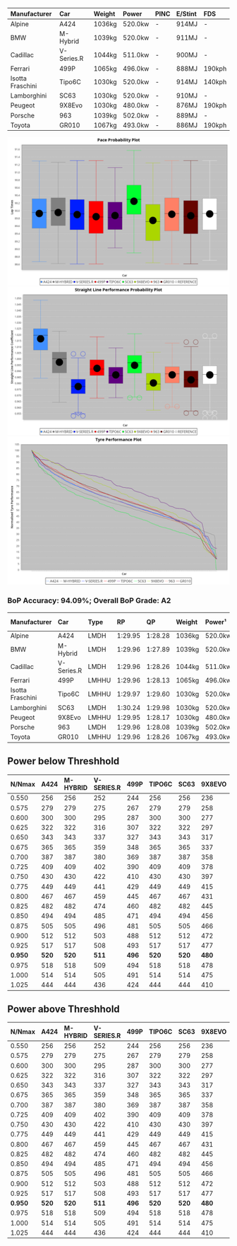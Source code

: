 | Manufacturer     | Car        | Weight | Power   | PINC    | E/Stint | FDS     |
|:-|:-|:-|:-|:-|:-|:-|
| Alpine           | A424       | 1036kg | 520.0kw |    -    | 914MJ   |    -    |
| BMW              | M-Hybrid   | 1039kg | 520.0kw |    -    | 911MJ   |    -    |
| Cadillac         | V-Series.R | 1044kg | 511.0kw |    -    | 900MJ   |    -    |
| Ferrari          | 499P       | 1065kg | 496.0kw |    -    | 888MJ   | 190kph  |
| Isotta Fraschini | Tipo6C     | 1030kg | 520.0kw |    -    | 914MJ   | 140kph  |
| Lamborghini      | SC63       | 1030kg | 520.0kw |    -    | 910MJ   |    -    |
| Peugeot          | 9X8Evo     | 1030kg | 480.0kw |    -    | 876MJ   | 190kph  |
| Porsche          | 963        | 1039kg | 502.0kw |    -    | 889MJ   |    -    |
| Toyota           | GR010      | 1067kg | 493.0kw |    -    | 886MJ   | 190kph  |

![PACECHART](./IMG/AUTO.png)
![STRAIGHTLINEPERFORMANCECHART](./IMG/AUTO_sp.png)
![TYREPERFORMANCECHART](./IMG/AUTO_tw.png)

### BoP Accuracy: 94.09%; Overall BoP Grade: A2
| Manufacturer     | Car        | Type  | RP      | QP      | Weight | Power¹  | Threshhold | PINC    | Power²   | E/Stint | AVG Vmax  | FDS     | RDLC | L/Stint | BOP-Grade | Model Accuracy | Model Points | Match%  | SimDiff |
|:-|:-|:-|:-|:-|:-|:-|:-|:-|:-|:-|:-|:-|:-|:-|:-|:-|:-|:-|:-|
| Alpine           | A424       | LMDH  | 1:29.95 | 1:28.28 | 1036kg | 520.0kw | 0.0kph     |    -    | 520.00kw |  914MJ  | 327.42kph |    -    | 1.01 | 40      | ~A1       | 86.43%         | 618          | 98.42%  | #       |
| BMW              | M-Hybrid   | LMDH  | 1:29.96 | 1:27.89 | 1039kg | 520.0kw | 0.0kph     |    -    | 520.00kw |  911MJ  | 324.07kph |    -    | 1.01 | 40      | +A2       | 93.77%         | 1672         | 92.68%  | #       |
| Cadillac         | V-Series.R | LMDH  | 1:29.96 | 1:28.26 | 1044kg | 511.0kw | 0.0kph     |    -    | 511.00kw |  900MJ  | 318.31kph |    -    | 1.01 | 40      | ~A1       | 83.12%         | 1921         | 100.00% | ±2.67s  |
| Ferrari          | 499P       | LMHHU | 1:29.96 | 1:28.13 | 1065kg | 496.0kw | 0.0kph     |    -    | 496.00kw |  888MJ  | 318.85kph | 190kph  | 1.02 | 40      | ~A1       | 69.49%         | 1950         | 100.00% | ±2.06s  |
| Isotta Fraschini | Tipo6C     | LMHHU | 1:29.97 | 1:29.60 | 1030kg | 520.0kw | 0.0kph     |    -    | 520.00kw |  914MJ  | 322.92kph | 140kph  | 1.08 | 40      | +C1       | 73.56%         | 64           | 75.39%  | #       |
| Lamborghini      | SC63       | LMDH  | 1:30.24 | 1:29.98 | 1030kg | 520.0kw | 0.0kph     |    -    | 520.00kw |  910MJ  | 324.03kph |    -    | 1.06 | 40      | +B2       | 95.82%         | 459          | 80.31%  | #       |
| Peugeot          | 9X8Evo     | LMHHU | 1:29.95 | 1:28.17 | 1030kg | 480.0kw | 0.0kph     |    -    | 480.00kw |  876MJ  | 317.20kph | 190kph  | 1.02 | 40      | ~A1       | 66.97%         | 221          | 100.00% | #       |
| Porsche          | 963        | LMDH  | 1:29.96 | 1:28.08 | 1039kg | 502.0kw | 0.0kph     |    -    | 502.00kw |  889MJ  | 319.93kph |    -    | 1.01 | 40      | ~A1       | 81.02%         | 5243         | 100.00% | ±2.08s  |
| Toyota           | GR010      | LMHHU | 1:29.96 | 1:28.26 | 1067kg | 493.0kw | 0.0kph     |    -    | 493.00kw |  886MJ  | 316.61kph | 190kph  | 1.02 | 40      | ~A1       | 73.70%         | 2701         | 100.00% | ±1.77s  |

## Power below Threshhold
| N/Nmax    | A424    | M-HYBRID | V-SERIES.R | 499P    | TIPO6C  | SC63    | 9X8EVO  | 963     | GR010   |
|:-|:-|:-|:-|:-|:-|:-|:-|:-|:-|
|  0.550    |  256    |  256     |  252       |  244    |  256    |  256    |  236    |  247    |  243    |
|  0.575    |  279    |  279     |  275       |  267    |  279    |  279    |  258    |  270    |  265    |
|  0.600    |  300    |  300     |  295       |  287    |  300    |  300    |  277    |  290    |  285    |
|  0.625    |  322    |  322     |  316       |  307    |  322    |  322    |  297    |  310    |  305    |
|  0.650    |  343    |  343     |  337       |  327    |  343    |  343    |  317    |  331    |  325    |
|  0.675    |  365    |  365     |  359       |  348    |  365    |  365    |  337    |  352    |  346    |
|  0.700    |  387    |  387     |  380       |  369    |  387    |  387    |  358    |  374    |  367    |
|  0.725    |  409    |  409     |  402       |  390    |  409    |  409    |  378    |  395    |  388    |
|  0.750    |  430    |  430     |  422       |  410    |  430    |  430    |  397    |  415    |  407    |
|  0.775    |  449    |  449     |  441       |  429    |  449    |  449    |  415    |  434    |  426    |
|  0.800    |  467    |  467     |  459       |  445    |  467    |  467    |  431    |  451    |  443    |
|  0.825    |  482    |  482     |  474       |  460    |  482    |  482    |  445    |  466    |  457    |
|  0.850    |  494    |  494     |  485       |  471    |  494    |  494    |  456    |  477    |  468    |
|  0.875    |  505    |  505     |  496       |  481    |  505    |  505    |  466    |  487    |  478    |
|  0.900    |  512    |  512     |  503       |  488    |  512    |  512    |  472    |  494    |  485    |
|  0.925    |  517    |  517     |  508       |  493    |  517    |  517    |  477    |  499    |  490    |
| **0.950** | **520** | **520**  | **511**    | **496** | **520** | **520** | **480** | **502** | **493** |
|  0.975    |  518    |  518     |  509       |  494    |  518    |  518    |  478    |  500    |  491    |
|  1.000    |  514    |  514     |  505       |  491    |  514    |  514    |  475    |  497    |  488    |
|  1.025    |  444    |  444     |  436       |  424    |  444    |  444    |  410    |  429    |  421    |

## Power above Threshhold
| N/Nmax    | A424    | M-HYBRID | V-SERIES.R | 499P    | TIPO6C  | SC63    | 9X8EVO  | 963     | GR010   |
|:-|:-|:-|:-|:-|:-|:-|:-|:-|:-|
|  0.550    |  256    |  256     |  252       |  244    |  256    |  256    |  236    |  247    |  243    |
|  0.575    |  279    |  279     |  275       |  267    |  279    |  279    |  258    |  270    |  265    |
|  0.600    |  300    |  300     |  295       |  287    |  300    |  300    |  277    |  290    |  285    |
|  0.625    |  322    |  322     |  316       |  307    |  322    |  322    |  297    |  310    |  305    |
|  0.650    |  343    |  343     |  337       |  327    |  343    |  343    |  317    |  331    |  325    |
|  0.675    |  365    |  365     |  359       |  348    |  365    |  365    |  337    |  352    |  346    |
|  0.700    |  387    |  387     |  380       |  369    |  387    |  387    |  358    |  374    |  367    |
|  0.725    |  409    |  409     |  402       |  390    |  409    |  409    |  378    |  395    |  388    |
|  0.750    |  430    |  430     |  422       |  410    |  430    |  430    |  397    |  415    |  407    |
|  0.775    |  449    |  449     |  441       |  429    |  449    |  449    |  415    |  434    |  426    |
|  0.800    |  467    |  467     |  459       |  445    |  467    |  467    |  431    |  451    |  443    |
|  0.825    |  482    |  482     |  474       |  460    |  482    |  482    |  445    |  466    |  457    |
|  0.850    |  494    |  494     |  485       |  471    |  494    |  494    |  456    |  477    |  468    |
|  0.875    |  505    |  505     |  496       |  481    |  505    |  505    |  466    |  487    |  478    |
|  0.900    |  512    |  512     |  503       |  488    |  512    |  512    |  472    |  494    |  485    |
|  0.925    |  517    |  517     |  508       |  493    |  517    |  517    |  477    |  499    |  490    |
| **0.950** | **520** | **520**  | **511**    | **496** | **520** | **520** | **480** | **502** | **493** |
|  0.975    |  518    |  518     |  509       |  494    |  518    |  518    |  478    |  500    |  491    |
|  1.000    |  514    |  514     |  505       |  491    |  514    |  514    |  475    |  497    |  488    |
|  1.025    |  444    |  444     |  436       |  424    |  444    |  444    |  410    |  429    |  421    |
